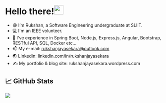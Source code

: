 # Hello there!<img src="https://raw.githubusercontent.com/MartinHeinz/MartinHeinz/master/wave.gif" width="30px">
<!--
**rukshan99/rukshan99** is a ✨ _special_ ✨ repository because its `README.md` (this file) appears on your GitHub profile.-->

- 😄 I’m Rukshan, a Software Engineering undergraduate at SLIIT.
- 💻 I'm an IEEE volunteer.
- 🌱 I've experience in Spring Boot, Node.js, Express.js, Angular, Bootstrap, RESTful API, SQL, Docker etc...
- 📫 My e-mail: rukshanjayasekara@outlook.com
- 🌏 Linkedin: linkedin.com/in/rukshanjayasekara
- ✍️ My portfolio & blog site: rukshanjayasekara.wordpress.com

## &#x1f4c8; GitHub Stats

<img align="center" src="https://github-readme-stats.vercel.app/api/top-langs/?username=rukshan99&title_color=ffffff&text_color=c9cacc&icon_color=2bbc8a&bg_color=1d1f21" />


